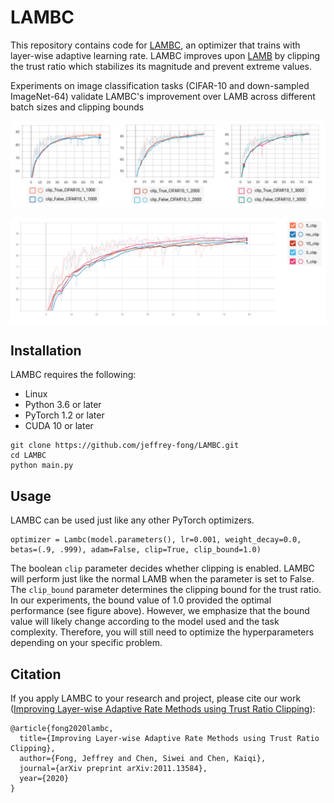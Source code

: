 # LAMBC

This repository contains code for [LAMBC](https://arxiv.org/abs/2011.13584), an optimizer that trains with layer-wise adaptive learning rate. LAMBC improves upon [LAMB](https://arxiv.org/abs/1904.00962) by clipping the trust ratio which stabilizes its magnitude and prevent extreme values.

Experiments on image classification tasks (CIFAR-10 and down-sampled ImageNet-64) validate LAMBC's improvement over LAMB across different batch sizes and clipping bounds

![batch size](batch_size.png)

![clip bound](clip_bound.png)


## Installation

LAMBC requires the following:
* Linux
* Python 3.6 or later
* PyTorch 1.2 or later
* CUDA 10 or later

```
git clone https://github.com/jeffrey-fong/LAMBC.git
cd LAMBC
python main.py
```

## Usage

LAMBC can be used just like any other PyTorch optimizers.

```
optimizer = Lambc(model.parameters(), lr=0.001, weight_decay=0.0, betas=(.9, .999), adam=False, clip=True, clip_bound=1.0)
```

The boolean `clip` parameter decides whether clipping is enabled. LAMBC will perform just like the normal LAMB when the parameter is set to False. The `clip_bound` parameter determines the clipping bound for the trust ratio. In our experiments, the bound value of 1.0 provided the optimal performance (see figure above). However, we emphasize that the bound value will likely change according to the model used and the task complexity. Therefore, you will still need to optimize the hyperparameters depending on your specific problem.

## Citation

If you apply LAMBC to your research and project, please cite our work ([Improving Layer-wise Adaptive Rate Methods using Trust Ratio Clipping](https://arxiv.org/abs/2011.13584)):

```
@article{fong2020lambc,
  title={Improving Layer-wise Adaptive Rate Methods using Trust Ratio Clipping},
  author={Fong, Jeffrey and Chen, Siwei and Chen, Kaiqi},
  journal={arXiv preprint arXiv:2011.13584},
  year={2020}
}
```
